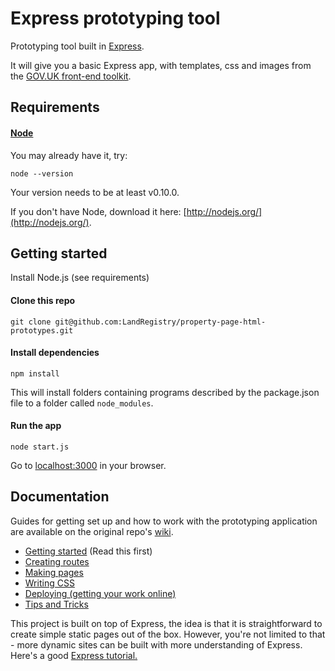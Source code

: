 # Express prototyping tool

Prototyping tool built in [Express](http://expressjs.com/).

It will give you a basic Express app, with templates, css and images from the [GOV.UK front-end toolkit](https://github.com/alphagov/govuk_frontend_toolkit).


## Requirements

#### [Node](http://nodejs.org/)

You may already have it, try:

```
node --version
```

Your version needs to be at least v0.10.0.

If you don't have Node, download it here: [http://nodejs.org/](http://nodejs.org/).

## Getting started

Install Node.js (see requirements)

#### Clone this repo

```
git clone git@github.com:LandRegistry/property-page-html-prototypes.git
```

#### Install dependencies

```
npm install
```

This will install folders containing programs described by the package.json file to a folder called `node_modules`.

#### Run the app

```
node start.js
```

Go to [localhost:3000](http://localhost:3000) in your browser.

## Documentation

Guides for getting set up and how to work with the prototyping application are available on the original repo's [wiki](https://github.com/tombye/express_prototype/wiki).

* [Getting started](https://github.com/tombye/express_prototype/wiki/Getting-started) (Read this first)
* [Creating routes](https://github.com/tombye/express_prototype/wiki/Creating-routes)
* [Making pages](https://github.com/tombye/express_prototype/wiki/Making-pages)
* [Writing CSS](https://github.com/tombye/express_prototype/wiki/Writing-CSS)
* [Deploying (getting your work online)](https://github.com/tombye/express_prototype/wiki/Deploying-(getting-your-work-online))
* [Tips and Tricks](https://github.com/tombye/express_prototype/wiki/Tips-and-Tricks)

This project is built on top of Express, the idea is that it is straightforward to create simple static pages out of the box. However, you're not limited to that - more dynamic sites can be built with more understanding of Express. Here's a good [Express tutorial.](http://code.tutsplus.com/tutorials/introduction-to-express--net-33367)
